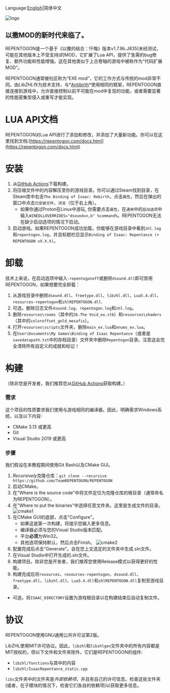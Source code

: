 Language:[English](README.md)|简体中文

![logo](assets/logo.gif)
## 以撒MOD的新时代来临了。

REPENTOGON是一个基于《以撒的结合：忏悔》版本v1.7.9b.J835(未经测试，可能在其他版本上不受支持)的MOD，它扩展了Lua API，提供了急需的bug修复、额外功能和性能增强。这在其他类似于上古卷轴的游戏中被称作为“代码扩展MOD”。

REPENTOGON通常被社区称为“EXE mod”，它的工作方式与传统的mod非常不同。由*LibZHL*作为技术支持，与*[Antibirth](https://antibirth.com/)*使用相同的框架，REPENTOGON直接连接到游戏中，允许直接控制以前不可能在mod中复现的功能，或者需要显著的性能密集型侵入或重写才能实现。

# LUA API文档
REPENTOGON对Lua API进行了添加和修改，并添加了大量新功能。你可以在这里找到文档:[https://repentogon.com/docs.html](https://repentogon.com/docs.html)

# 安装
1. 从[GitHub Actions](https://github.com/TeamREPENTOGON/REPENTOGON/actions/workflows/ci.yml)下载构建。
2. 将压缩文件中的内容解压至你的游戏目录。你可以通过Steam找到目录，在Steam库中右击`The Binding of Isaac: Rebirth`，点击`属性`，然后在弹出的窗口中点击`已安装文件`、`浏览`（位于右上角）。
   * 如果你通过Proton在Linux中游玩, 你需要点击`属性`，在`通用`中的`启动选项`中输入`WINEDLLOVERRIDES="dsound=n,b" %command%`。REPENTOGON无法在缺少启动选项的情况下启动。
3. 启动游戏。如果REPENTOGON成功加载，你能够在游戏目录中看到`zhl.log`和`repentogon.log`，并且标题栏应显示`Binding of Isaac: Repentance (+ REPENTOGON vX.X.X)`。

# 卸载
技术上来说，在启动选项中输入`-repentogonoff`或删除`dsound.dll`即可禁用REPENTOGON，如果想要完全卸载：
1. 从游戏目录中删除`dsound.dll`、`freetype.dll`、`libzhl.dll`、`Lua5.4.dll`、`resources-repentogon`和`zhlREPENTOGON.dll`.
2. 可选，删除日志文件`dsound.log`、`repentogon.log`和`zhl.log`。
3. 删除`resources\rooms`（其中的`26.The Void_ex.stb`）和`resources\shaders` （其中的`coloroffset_gold_mesafix`）。
4. 打开`resources\scripts`文件夹，删除`main_ex.lua`和`enums_ex.lua`。
5. 在`User\Documents\My Games\Binding of Isaac Repentance`（或者是`savedatapath.txt`中的存档目录）文件夹中删除`Repentogon`目录。注意这会完全清除所有自定义的成就和标记！

# 构建
（除非您是开发者，我们推荐您从[GitHub Actions](https://github.com/TeamREPENTOGON/REPENTOGON/actions/workflows/ci.yml)获取构建。）
### 需求
这个项目的性质要求我们使用与游戏相同的编译器。因此，明确需求Windows系统，以及以下内容:
* CMake 3.13 或更高
* Git
* Visual Studio 2019 或更高

### 步骤
我们假设在本教程期间使用Git Bash以及CMake GUI。
1. *Recursively*克隆仓库：`git clone --recursive https://github.com/TeamREPENTOGON/REPENTOGON`
2. 启动CMake。
3. 在"Where is the source code"中将文件定位为克隆仓库的根目录（通常命名为REPENTOGON）。
4. 在"Where to put the binaries"中选择任意文件夹。这里是生成文件的目录。
![cmake1](assets/cmake1.png)
1. 在CMake GUI的底部，点击"Configure"。
    * 如果这是第一次构建，将提示您输入更多信息。 
    * 编译器必须与您的Visual Studio版本匹配。
    * 平台**必须**为Win32。
    * 其他选项保持默认，然后点击Finish。
    ![cmake2](assets/cmake2.png)
2. 配置完成后点击“Generate”。会在您上文选定的文件夹中生成.sln文件。
3. 在Visual Studio中打开生成的.sln文件。
4. 构建项目。除非您是开发者，我们推荐您使用Release模式以获得更好的性能。
5. 构建完成后将`resources`、`resources-repentogon`、`dsound.dll`、`freetype.dll`、`libzhl.dll`、`Lua5.4.dll`和`zhlREPENTOGON.dll`复制至游戏目录。
  * 可选，将`ISAAC_DIRECTORY`设置为游戏根目录以在构建结束后自动复制文件。

# 协议
REPENTOGON使用GNU通用公共许可证第2版。

LibZHL使用MIT许可协议。因此，`libzhl`和`libzhlgen`文件夹中的所有内容都是MIT授权的，但以下文件和文件夹除外，它们是REPENTOGON的组件:
* `libzhl/functions`与其中的内容
* `libzhl/IsaacRepentance_static.cpp`

`libs`文件夹中的文件夹是*外部依赖项*，并且有自己的许可信息。检查这些文件夹(或者，在子模块的情况下，检查它们各自的依赖项)以获取更多信息。
